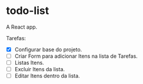 # todo-list
A React app.


Tarefas:

- [x] Configurar base do projeto.
- [ ] Criar Form para adicionar Itens na lista de Tarefas.
- [ ] Listas Itens.
- [ ] Excluir Itens da lista.
- [ ] Editar Itens dentro da lista.
